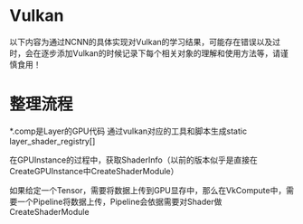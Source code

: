 # Vulkan
以下内容为通过NCNN的具体实现对Vulkan的学习结果，可能存在错误以及过时，会在逐步添加Vulkan的时候记录下每个相关对象的理解和使用方法等，请谨慎食用！

# 整理流程
*.comp是Layer的GPU代码
通过vulkan对应的工具和脚本生成static layer_shader_registry[]

在GPUInstance的过程中，获取ShaderInfo（以前的版本似乎是直接在CreateGPUInstance中CreateShaderModule）

如果给定一个Tensor，需要将数据上传到GPU显存中，那么在VkCompute中，需要一个Pipeline将数据上传，Pipeline会依据需要对Shader做CreateShaderModule
